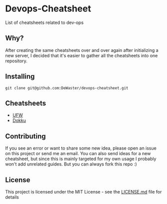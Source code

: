 # Devops-Cheatsheet

List of cheatsheets related to dev-ops

## Why?

After creating the same cheatsheets over and over again after initializing a new server, I decided that it's easier to gather all the cheatsheets into one repository.

## Installing

```
git clone git@github.com:DeWaster/devops-cheatsheet.git
```

## Cheatsheets

- [UFW](ufw.md)
- [Dokku](dokku.md)

## Contributing

If you see an error or want to share some new idea, please open an issue on this project or send me an email. You can also send ideas for a new cheatsheet, but since this is mainly targeted for my own usage I probably won't add unrelated guides. But you can always fork this repo :)

## License

This project is licensed under the MIT License - see the [LICENSE.md](LICENSE.md) file for details
